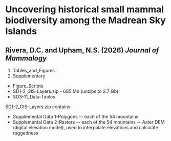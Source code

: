 # Uncovering historical small mammal biodiversity among the Madrean Sky Islands
## Rivera, D.C. and Upham, N.S. (2026) _Journal of Mammalogy_

1. Tables_and_Figures
2. Supplementary
- Figure_Scripts
- SD1-2_GIS-Layers.zip - 685 Mb (unzips to 2.7 Gb)
- SD3-11_Data-Tables


SD1-2_GIS-Layers.zip contains
- Supplemental Data 1-Polygons
-- each of the 54 mountains
- Supplemental Data 2-Rasters
-- each of the 54 mountains
-- Aster DEM (digital elevation model), used to interpolate elevations and calculate ruggedness
